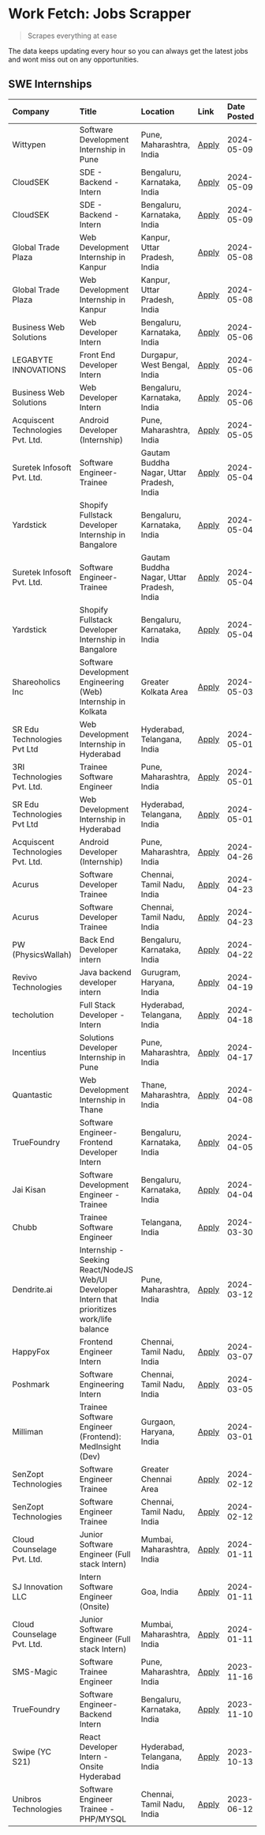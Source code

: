 # Work Fetch: Jobs Scrapper
> Scrapes everything at ease

The data keeps updating every hour so you can always get the latest jobs and wont miss out on any opportunities.

## SWE Internships
<!--START_SECTION:workfetch-->
| Company                           | Title                                                                                        | Location                                  | Link                                                                                                                                                                                                                                                                                                        | Date Posted   |
|:----------------------------------|:---------------------------------------------------------------------------------------------|:------------------------------------------|:------------------------------------------------------------------------------------------------------------------------------------------------------------------------------------------------------------------------------------------------------------------------------------------------------------|:--------------|
| Wittypen                          | Software Development Internship in Pune                                                      | Pune, Maharashtra, India                  | [Apply](https://in.linkedin.com/jobs/view/software-development-internship-in-pune-at-wittypen-3922230401?position=2&pageNum=0&refId=LfbevtSxbtvaAO%2FyJSrYiQ%3D%3D&trackingId=uVuT2yJJ759naa5p9eqGDA%3D%3D&trk=public_jobs_jserp-result_search-card)                                                        | 2024-05-09    |
| CloudSEK                          | SDE - Backend - Intern                                                                       | Bengaluru, Karnataka, India               | [Apply](https://in.linkedin.com/jobs/view/sde-backend-intern-at-cloudsek-3920377259?position=30&pageNum=0&refId=LfbevtSxbtvaAO%2FyJSrYiQ%3D%3D&trackingId=HaJS5%2F4TYyz5L2cRKEkrgQ%3D%3D&trk=public_jobs_jserp-result_search-card)                                                                          | 2024-05-09    |
| CloudSEK                          | SDE - Backend - Intern                                                                       | Bengaluru, Karnataka, India               | [Apply](https://in.linkedin.com/jobs/view/sde-backend-intern-at-cloudsek-3920377259?position=5&pageNum=2&refId=7czpud3XKCqwmcse6Tpwpw%3D%3D&trackingId=KsfaYJmBwCavY7geASH%2F7Q%3D%3D&trk=public_jobs_jserp-result_search-card)                                                                             | 2024-05-09    |
| Global Trade Plaza                | Web Development Internship in Kanpur                                                         | Kanpur, Uttar Pradesh, India              | [Apply](https://in.linkedin.com/jobs/view/web-development-internship-in-kanpur-at-global-trade-plaza-3921430242?position=29&pageNum=0&refId=LfbevtSxbtvaAO%2FyJSrYiQ%3D%3D&trackingId=K9tIGXuJs3YnKpjF4qpz0Q%3D%3D&trk=public_jobs_jserp-result_search-card)                                                | 2024-05-08    |
| Global Trade Plaza                | Web Development Internship in Kanpur                                                         | Kanpur, Uttar Pradesh, India              | [Apply](https://in.linkedin.com/jobs/view/web-development-internship-in-kanpur-at-global-trade-plaza-3921430242?position=4&pageNum=2&refId=7czpud3XKCqwmcse6Tpwpw%3D%3D&trackingId=X%2FnPpYLIYu62l1eATGi0ew%3D%3D&trk=public_jobs_jserp-result_search-card)                                                 | 2024-05-08    |
| Business Web Solutions            | Web Developer Intern                                                                         | Bengaluru, Karnataka, India               | [Apply](https://in.linkedin.com/jobs/view/web-developer-intern-at-business-web-solutions-3918747383?position=27&pageNum=0&refId=LfbevtSxbtvaAO%2FyJSrYiQ%3D%3D&trackingId=Qn%2BAGrHdZ8C9h4Q4xHpLvw%3D%3D&trk=public_jobs_jserp-result_search-card)                                                          | 2024-05-06    |
| LEGABYTE INNOVATIONS              | Front End  Developer Intern                                                                  | Durgapur, West Bengal, India              | [Apply](https://in.linkedin.com/jobs/view/front-end-developer-intern-at-legabyte-innovations-3918718185?position=40&pageNum=0&refId=LfbevtSxbtvaAO%2FyJSrYiQ%3D%3D&trackingId=vsxerqXEOcK6Id2v%2BI5YZw%3D%3D&trk=public_jobs_jserp-result_search-card)                                                      | 2024-05-06    |
| Business Web Solutions            | Web Developer Intern                                                                         | Bengaluru, Karnataka, India               | [Apply](https://in.linkedin.com/jobs/view/web-developer-intern-at-business-web-solutions-3918747383?position=2&pageNum=2&refId=7czpud3XKCqwmcse6Tpwpw%3D%3D&trackingId=aJzae7Pe1vNdi9qTRkbvaA%3D%3D&trk=public_jobs_jserp-result_search-card)                                                               | 2024-05-06    |
| Acquiscent Technologies Pvt. Ltd. | Android Developer (Internship)                                                               | Pune, Maharashtra, India                  | [Apply](https://in.linkedin.com/jobs/view/android-developer-internship-at-acquiscent-technologies-pvt-ltd-3917774887?position=53&pageNum=0&refId=LfbevtSxbtvaAO%2FyJSrYiQ%3D%3D&trackingId=3L0hpdtRZccdtDsXw6hCnw%3D%3D&trk=public_jobs_jserp-result_search-card)                                           | 2024-05-05    |
| Suretek Infosoft Pvt. Ltd.        | Software Engineer-Trainee                                                                    | Gautam Buddha Nagar, Uttar Pradesh, India | [Apply](https://in.linkedin.com/jobs/view/software-engineer-trainee-at-suretek-infosoft-pvt-ltd-3916999948?position=32&pageNum=0&refId=LfbevtSxbtvaAO%2FyJSrYiQ%3D%3D&trackingId=2XLXwSlvFRGFV1nkvUTWDQ%3D%3D&trk=public_jobs_jserp-result_search-card)                                                     | 2024-05-04    |
| Yardstick                         | Shopify Fullstack Developer Internship in Bangalore                                          | Bengaluru, Karnataka, India               | [Apply](https://in.linkedin.com/jobs/view/shopify-fullstack-developer-internship-in-bangalore-at-yardstick-3917652092?position=34&pageNum=0&refId=LfbevtSxbtvaAO%2FyJSrYiQ%3D%3D&trackingId=%2FbF2onPfDmjrT%2F346zp76w%3D%3D&trk=public_jobs_jserp-result_search-card)                                      | 2024-05-04    |
| Suretek Infosoft Pvt. Ltd.        | Software Engineer-Trainee                                                                    | Gautam Buddha Nagar, Uttar Pradesh, India | [Apply](https://in.linkedin.com/jobs/view/software-engineer-trainee-at-suretek-infosoft-pvt-ltd-3916999948?position=7&pageNum=2&refId=7czpud3XKCqwmcse6Tpwpw%3D%3D&trackingId=y9Rcy1kTG4RqDhRadfTPZg%3D%3D&trk=public_jobs_jserp-result_search-card)                                                        | 2024-05-04    |
| Yardstick                         | Shopify Fullstack Developer Internship in Bangalore                                          | Bengaluru, Karnataka, India               | [Apply](https://in.linkedin.com/jobs/view/shopify-fullstack-developer-internship-in-bangalore-at-yardstick-3917652092?position=9&pageNum=2&refId=7czpud3XKCqwmcse6Tpwpw%3D%3D&trackingId=Dm%2BYL86uvjCqdR2HDgKB5Q%3D%3D&trk=public_jobs_jserp-result_search-card)                                           | 2024-05-04    |
| Shareoholics Inc                  | Software Development Engineering (Web) Internship in Kolkata                                 | Greater Kolkata Area                      | [Apply](https://in.linkedin.com/jobs/view/software-development-engineering-web-internship-in-kolkata-at-shareoholics-inc-3917065308?position=4&pageNum=0&refId=LfbevtSxbtvaAO%2FyJSrYiQ%3D%3D&trackingId=JMr8Xf9v2LVTCn3fUatqvg%3D%3D&trk=public_jobs_jserp-result_search-card)                             | 2024-05-03    |
| SR Edu Technologies Pvt Ltd       | Web Development Internship in Hyderabad                                                      | Hyderabad, Telangana, India               | [Apply](https://in.linkedin.com/jobs/view/web-development-internship-in-hyderabad-at-sr-edu-technologies-pvt-ltd-3915582854?position=35&pageNum=0&refId=LfbevtSxbtvaAO%2FyJSrYiQ%3D%3D&trackingId=mwM4N1VV3w3xTOLmtI02Vg%3D%3D&trk=public_jobs_jserp-result_search-card)                                    | 2024-05-01    |
| 3RI Technologies Pvt. Ltd.        | Trainee Software Engineer                                                                    | Pune, Maharashtra, India                  | [Apply](https://in.linkedin.com/jobs/view/trainee-software-engineer-at-3ri-technologies-pvt-ltd-3912869178?position=49&pageNum=0&refId=LfbevtSxbtvaAO%2FyJSrYiQ%3D%3D&trackingId=4q2lMkNgtrMMrUkaewrOJw%3D%3D&trk=public_jobs_jserp-result_search-card)                                                     | 2024-05-01    |
| SR Edu Technologies Pvt Ltd       | Web Development Internship in Hyderabad                                                      | Hyderabad, Telangana, India               | [Apply](https://in.linkedin.com/jobs/view/web-development-internship-in-hyderabad-at-sr-edu-technologies-pvt-ltd-3915582854?position=10&pageNum=2&refId=7czpud3XKCqwmcse6Tpwpw%3D%3D&trackingId=yVZZutNvXQhblK03%2B%2BNkSw%3D%3D&trk=public_jobs_jserp-result_search-card)                                  | 2024-05-01    |
| Acquiscent Technologies Pvt. Ltd. | Android Developer (Internship)                                                               | Pune, Maharashtra, India                  | [Apply](https://in.linkedin.com/jobs/view/android-developer-internship-at-acquiscent-technologies-pvt-ltd-3909395375?position=50&pageNum=0&refId=LfbevtSxbtvaAO%2FyJSrYiQ%3D%3D&trackingId=eOT2XZkN8rJX8V0MIeHALA%3D%3D&trk=public_jobs_jserp-result_search-card)                                           | 2024-04-26    |
| Acurus                            | Software Developer Trainee                                                                   | Chennai, Tamil Nadu, India                | [Apply](https://in.linkedin.com/jobs/view/software-developer-trainee-at-acurus-3907363844?position=26&pageNum=0&refId=LfbevtSxbtvaAO%2FyJSrYiQ%3D%3D&trackingId=eScwCi7V0e0ze%2BLWn0LOCA%3D%3D&trk=public_jobs_jserp-result_search-card)                                                                    | 2024-04-23    |
| Acurus                            | Software Developer Trainee                                                                   | Chennai, Tamil Nadu, India                | [Apply](https://in.linkedin.com/jobs/view/software-developer-trainee-at-acurus-3907363844?position=1&pageNum=2&refId=7czpud3XKCqwmcse6Tpwpw%3D%3D&trackingId=TAKtpds8mujwmD8%2BUcnhQA%3D%3D&trk=public_jobs_jserp-result_search-card)                                                                       | 2024-04-23    |
| PW (PhysicsWallah)                | Back End Developer intern                                                                    | Bengaluru, Karnataka, India               | [Apply](https://in.linkedin.com/jobs/view/back-end-developer-intern-at-pw-physicswallah-3907293630?position=21&pageNum=0&refId=LfbevtSxbtvaAO%2FyJSrYiQ%3D%3D&trackingId=1g23f624oC5VH9aZOv5m7Q%3D%3D&trk=public_jobs_jserp-result_search-card)                                                             | 2024-04-22    |
| Revivo Technologies               | Java backend developer intern                                                                | Gurugram, Haryana, India                  | [Apply](https://in.linkedin.com/jobs/view/java-backend-developer-intern-at-revivo-technologies-3906034446?position=39&pageNum=0&refId=LfbevtSxbtvaAO%2FyJSrYiQ%3D%3D&trackingId=VometaPh%2FqNQQC5WunoaEQ%3D%3D&trk=public_jobs_jserp-result_search-card)                                                    | 2024-04-19    |
| techolution                       | Full Stack Developer - Intern                                                                | Hyderabad, Telangana, India               | [Apply](https://in.linkedin.com/jobs/view/full-stack-developer-intern-at-techolution-3904814977?position=41&pageNum=0&refId=LfbevtSxbtvaAO%2FyJSrYiQ%3D%3D&trackingId=UvD72iMVDMOaxYlHWaysYQ%3D%3D&trk=public_jobs_jserp-result_search-card)                                                                | 2024-04-18    |
| Incentius                         | Solutions Developer Internship in Pune                                                       | Pune, Maharashtra, India                  | [Apply](https://in.linkedin.com/jobs/view/solutions-developer-internship-in-pune-at-incentius-3904329499?position=22&pageNum=0&refId=LfbevtSxbtvaAO%2FyJSrYiQ%3D%3D&trackingId=YyEmc61Kv98eUK7x3OZWCw%3D%3D&trk=public_jobs_jserp-result_search-card)                                                       | 2024-04-17    |
| Quantastic                        | Web Development Internship in Thane                                                          | Thane, Maharashtra, India                 | [Apply](https://in.linkedin.com/jobs/view/web-development-internship-in-thane-at-quantastic-3888221292?position=56&pageNum=0&refId=LfbevtSxbtvaAO%2FyJSrYiQ%3D%3D&trackingId=104iKVZyqpE6M7V4WSMGiw%3D%3D&trk=public_jobs_jserp-result_search-card)                                                         | 2024-04-08    |
| TrueFoundry                       | Software Engineer- Frontend Developer Intern                                                 | Bengaluru, Karnataka, India               | [Apply](https://in.linkedin.com/jobs/view/software-engineer-frontend-developer-intern-at-truefoundry-3887320206?position=23&pageNum=0&refId=LfbevtSxbtvaAO%2FyJSrYiQ%3D%3D&trackingId=uYi1RVCKWG1KFlfFjxqluw%3D%3D&trk=public_jobs_jserp-result_search-card)                                                | 2024-04-05    |
| Jai Kisan                         | Software Development Engineer - Trainee                                                      | Bengaluru, Karnataka, India               | [Apply](https://in.linkedin.com/jobs/view/software-development-engineer-trainee-at-jai-kisan-3913911193?position=24&pageNum=0&refId=LfbevtSxbtvaAO%2FyJSrYiQ%3D%3D&trackingId=nZ3CAiia8qbQXw%2B7tM%2F2dw%3D%3D&trk=public_jobs_jserp-result_search-card)                                                    | 2024-04-04    |
| Chubb                             | Trainee Software Engineer                                                                    | Telangana, India                          | [Apply](https://in.linkedin.com/jobs/view/trainee-software-engineer-at-chubb-3909641440?position=25&pageNum=0&refId=LfbevtSxbtvaAO%2FyJSrYiQ%3D%3D&trackingId=NJ9TgaZIdfvnoSFv2%2BnuVw%3D%3D&trk=public_jobs_jserp-result_search-card)                                                                      | 2024-03-30    |
| Dendrite.ai                       | Internship - Seeking React/NodeJS Web/UI Developer Intern that prioritizes work/life balance | Pune, Maharashtra, India                  | [Apply](https://in.linkedin.com/jobs/view/internship-seeking-react-nodejs-web-ui-developer-intern-that-prioritizes-work-life-balance-at-dendrite-ai-3853583200?position=42&pageNum=0&refId=LfbevtSxbtvaAO%2FyJSrYiQ%3D%3D&trackingId=1gs5p2mDBjNiZbVYZTL7sQ%3D%3D&trk=public_jobs_jserp-result_search-card) | 2024-03-12    |
| HappyFox                          | Frontend Engineer Intern                                                                     | Chennai, Tamil Nadu, India                | [Apply](https://in.linkedin.com/jobs/view/frontend-engineer-intern-at-happyfox-3848357951?position=60&pageNum=0&refId=LfbevtSxbtvaAO%2FyJSrYiQ%3D%3D&trackingId=QAYHDvOYYI2TdJI69QfVDw%3D%3D&trk=public_jobs_jserp-result_search-card)                                                                      | 2024-03-07    |
| Poshmark                          | Software Engineering Intern                                                                  | Chennai, Tamil Nadu, India                | [Apply](https://in.linkedin.com/jobs/view/software-engineering-intern-at-poshmark-3846946793?position=45&pageNum=0&refId=LfbevtSxbtvaAO%2FyJSrYiQ%3D%3D&trackingId=6RJJ4Awy3BB%2BNG%2FX0lFutQ%3D%3D&trk=public_jobs_jserp-result_search-card)                                                               | 2024-03-05    |
| Milliman                          | Trainee Software Engineer (Frontend): MedInsight (Dev)                                       | Gurgaon, Haryana, India                   | [Apply](https://in.linkedin.com/jobs/view/trainee-software-engineer-frontend-medinsight-dev-at-milliman-3792874280?position=15&pageNum=0&refId=LfbevtSxbtvaAO%2FyJSrYiQ%3D%3D&trackingId=0FhSzbaa0zNyl%2BvqwCxJ6g%3D%3D&trk=public_jobs_jserp-result_search-card)                                           | 2024-03-01    |
| SenZopt Technologies              | Software Engineer Trainee                                                                    | Greater Chennai Area                      | [Apply](https://in.linkedin.com/jobs/view/software-engineer-trainee-at-senzopt-technologies-3827688781?position=38&pageNum=0&refId=LfbevtSxbtvaAO%2FyJSrYiQ%3D%3D&trackingId=c3fVLcdjs7%2FcjQMhAfvcVw%3D%3D&trk=public_jobs_jserp-result_search-card)                                                       | 2024-02-12    |
| SenZopt Technologies              | Software Engineer Trainee                                                                    | Chennai, Tamil Nadu, India                | [Apply](https://in.linkedin.com/jobs/view/software-engineer-trainee-at-senzopt-technologies-3827686880?position=59&pageNum=0&refId=LfbevtSxbtvaAO%2FyJSrYiQ%3D%3D&trackingId=Irgq%2FEHxXZNcEVM%2FchfMfA%3D%3D&trk=public_jobs_jserp-result_search-card)                                                     | 2024-02-12    |
| Cloud Counselage Pvt. Ltd.        | Junior Software Engineer (Full stack Intern)                                                 | Mumbai, Maharashtra, India                | [Apply](https://in.linkedin.com/jobs/view/junior-software-engineer-full-stack-intern-at-cloud-counselage-pvt-ltd-3803132814?position=33&pageNum=0&refId=LfbevtSxbtvaAO%2FyJSrYiQ%3D%3D&trackingId=qOMLVcCtI%2F%2Fvf%2BuZfZ14QQ%3D%3D&trk=public_jobs_jserp-result_search-card)                              | 2024-01-11    |
| SJ Innovation LLC                 | Intern Software Engineer (Onsite)                                                            | Goa, India                                | [Apply](https://in.linkedin.com/jobs/view/intern-software-engineer-onsite-at-sj-innovation-llc-3799959011?position=55&pageNum=0&refId=LfbevtSxbtvaAO%2FyJSrYiQ%3D%3D&trackingId=0lXdC8frsj5lIArg3cZlgQ%3D%3D&trk=public_jobs_jserp-result_search-card)                                                      | 2024-01-11    |
| Cloud Counselage Pvt. Ltd.        | Junior Software Engineer (Full stack Intern)                                                 | Mumbai, Maharashtra, India                | [Apply](https://in.linkedin.com/jobs/view/junior-software-engineer-full-stack-intern-at-cloud-counselage-pvt-ltd-3803132814?position=8&pageNum=2&refId=7czpud3XKCqwmcse6Tpwpw%3D%3D&trackingId=%2FlkwwL%2FPt%2FIW50sExs4x1g%3D%3D&trk=public_jobs_jserp-result_search-card)                                 | 2024-01-11    |
| SMS-Magic                         | Software Trainee Engineer                                                                    | Pune, Maharashtra, India                  | [Apply](https://in.linkedin.com/jobs/view/software-trainee-engineer-at-sms-magic-3761409781?position=36&pageNum=0&refId=LfbevtSxbtvaAO%2FyJSrYiQ%3D%3D&trackingId=1xT8FyqwGmErWxztIhzwGA%3D%3D&trk=public_jobs_jserp-result_search-card)                                                                    | 2023-11-16    |
| TrueFoundry                       | Software Engineer-Backend Intern                                                             | Bengaluru, Karnataka, India               | [Apply](https://in.linkedin.com/jobs/view/software-engineer-backend-intern-at-truefoundry-3779508170?position=37&pageNum=0&refId=LfbevtSxbtvaAO%2FyJSrYiQ%3D%3D&trackingId=i75TE848RVIk7yecemeW4A%3D%3D&trk=public_jobs_jserp-result_search-card)                                                           | 2023-11-10    |
| Swipe (YC S21)                    | React Developer Intern - Onsite Hyderabad                                                    | Hyderabad, Telangana, India               | [Apply](https://in.linkedin.com/jobs/view/react-developer-intern-onsite-hyderabad-at-swipe-yc-s21-3737600089?position=47&pageNum=0&refId=LfbevtSxbtvaAO%2FyJSrYiQ%3D%3D&trackingId=r5x9PgMgWwSG%2BohoMF%2FvUw%3D%3D&trk=public_jobs_jserp-result_search-card)                                               | 2023-10-13    |
| Unibros Technologies              | Software Engineer Trainee - PHP/MYSQL                                                        | Chennai, Tamil Nadu, India                | [Apply](https://in.linkedin.com/jobs/view/software-engineer-trainee-php-mysql-at-unibros-technologies-3656599241?position=43&pageNum=0&refId=LfbevtSxbtvaAO%2FyJSrYiQ%3D%3D&trackingId=7yaCXNFLLHx4SFf9ZQTtIQ%3D%3D&trk=public_jobs_jserp-result_search-card)                                               | 2023-06-12    |
<!--END_SECTION:workfetch-->
